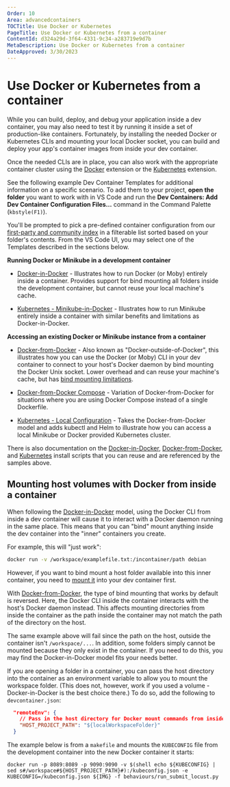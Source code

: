```yaml
---
Order: 10
Area: advancedcontainers
TOCTitle: Use Docker or Kubernetes
PageTitle: Use Docker or Kubernetes from a container
ContentId: d324a29d-3f64-4331-9c34-a283719e9d7b
MetaDescription: Use Docker or Kubernetes from a container
DateApproved: 3/30/2023
---
```

# Use Docker or Kubernetes from a container

While you can build, deploy, and debug your application inside a dev container, you may also need to test it by running it inside a set of production-like containers. Fortunately, by installing the needed Docker or Kubernetes CLIs and mounting your local Docker socket, you can build and deploy your app's container images from inside your dev container.

Once the needed CLIs are in place, you can also work with the appropriate container cluster using the [Docker](https://marketplace.visualstudio.com/items?itemName=ms-azuretools.vscode-docker) extension or the [Kubernetes](https://marketplace.visualstudio.com/items?itemName=ms-kubernetes-tools.vscode-kubernetes-tools) extension.

See the following example Dev Container Templates for additional information on a specific scenario. To add them to your project, **open the folder** you want to work with in VS Code and run the **Dev Containers: Add Dev Container Configuration Files...** command in the Command Palette (`kbstyle(F1)`).

You'll be prompted to pick a pre-defined container configuration from our [first-party and community index](https://containers.dev/templates) in a filterable list sorted based on your folder's contents. From the VS Code UI, you may select one of the Templates described in the sections below.

**Running Docker or Minikube in a development container**

* [Docker-in-Docker](https://aka.ms/vscode-remote/samples/docker-in-docker) - Illustrates how to run Docker (or Moby) entirely inside a container. Provides support for bind mounting all folders inside the development container, but cannot reuse your local machine's cache.

* [Kubernetes - Minikube-in-Docker](https://aka.ms/vscode-remote/samples/kubernetes-helm-minikube) - Illustrates how to run Minikube entirely inside a container with similar benefits and limitations as Docker-in-Docker.

**Accessing an existing Docker or Minikube instance from a container**

* [Docker-from-Docker](https://aka.ms/vscode-remote/samples/docker-from-docker) - Also known as "Docker-outside-of-Docker", this illustrates how you can use the Docker (or Moby) CLI in your dev container to connect to your host's Docker daemon by bind mounting the Docker Unix socket. Lower overhead and can reuse your machine's cache, but has [bind mounting limitations](#mounting-host-volumes-with-docker-from-inside-a-container).

* [Docker-from-Docker Compose](https://aka.ms/vscode-remote/samples/docker-from-docker-compose) - Variation of Docker-from-Docker for situations where you are using Docker Compose instead of a single Dockerfile.

* [Kubernetes - Local Configuration](https://aka.ms/vscode-remote/samples/kubernetes-helm) - Takes the Docker-from-Docker model and adds kubectl and Helm to illustrate how you can access a local Minikube or Docker provided Kubernetes cluster.

There is also documentation on the [Docker-in-Docker](https://github.com/devcontainers/features/tree/main/src/docker-in-docker), [Docker-from-Docker](https://github.com/devcontainers/features/tree/main/src/docker-from-docker), and [Kubernetes](https://github.com/devcontainers/features/tree/main/src/kubectl-helm-minikube) install scripts that you can reuse and are referenced by the samples above.

## Mounting host volumes with Docker from inside a container

When following the [Docker-in-Docker](https://aka.ms/vscode-remote/samples/docker-in-docker) model, using the Docker CLI from inside a dev container will cause it to interact with a Docker daemon running in the same place. This means that you can "bind" mount anything inside the dev container into the "inner" containers you create.

For example, this will "just work":

```bash
docker run -v /workspace/examplefile.txt:/incontainer/path debian
```

However, if you want to bind mount a host folder available into this inner container, you need to [mount it](/remote/advancedcontainers/add-local-file-mount.md) into your dev container first.

With [Docker-from-Docker](https://aka.ms/vscode-remote/samples/docker-from-docker), the type of bind mounting that works by default is reversed. Here, the Docker CLI inside the container interacts with the host's Docker daemon instead. This affects mounting directories from inside the container as the path inside the container may not match the path of the directory on the host.

The same example above will fail since the path on the host, outside the container isn't `/workspace/...`. In addition, some folders simply cannot be mounted because they only exist in the container. If you need to do this, you may find the Docker-in-Docker model fits your needs better.

If you are opening a folder in a container, you can pass the host directory into the container as an environment variable to allow you to mount the workspace folder. (This does not, however, work if you used a volume - Docker-in-Docker is the best choice there.) To do so, add the following to `devcontainer.json`:

```json
  "remoteEnv": {
    // Pass in the host directory for Docker mount commands from inside the container
    "HOST_PROJECT_PATH": "${localWorkspaceFolder}"
  }
```

The example below is from a `makefile` and mounts the `KUBECONFIG` file from the development container into the new Docker container it starts:

```make
docker run -p 8089:8089 -p 9090:9090 -v $(shell echo ${KUBECONFIG} | sed s#/workspace#${HOST_PROJECT_PATH}#):/kubeconfig.json -e KUBECONFIG=/kubeconfig.json ${IMG} -f behaviours/run_submit_locust.py
```
